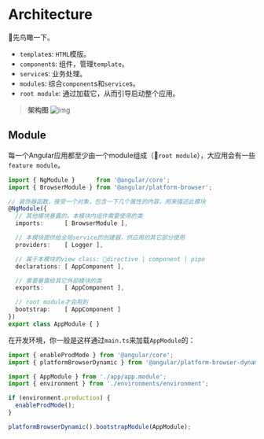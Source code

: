 # Architecture

先鸟瞰一下。

* `template`s: `HTML`模版。
* `component`s: 组件，管理`template`。
* `service`s: 业务处理。
* `module`s: 综合`component`s和`service`s。
* `root module`: 通过加载它，从而引导启动整个应用。

>**架构图**
![img](https://angular.io/generated/images/guide/architecture/overview2.png)

## Module

每一个Angular应用都至少由一个module组成（`root module`），大应用会有一些`feature module`。

```ts
import { NgModule }      from '@angular/core';
import { BrowserModule } from '@angular/platform-browser';

// 装饰器函数，接受一个对象，包含一下几个属性的内容，用来描述此模块
@NgModule({
  // 其他模块暴露的，本模块内组件需要使用的类
  imports:      [ BrowserModule ],

  // 本模块提供给全局service的创建器，供应用的其它部分使用
  providers:    [ Logger ],

  // 属于本模块的view class: directive | component | pipe
  declarations: [ AppComponent ],

  // 需要暴露给其它外部模块的类
  exports:      [ AppComponent ],

  // root module才会用到
  bootstrap:    [ AppComponent ]
})
export class AppModule { }
```

在开发环境，你一般是这样通过`main.ts`来加载`AppModule`的：

```ts
import { enableProdMode } from '@angular/core';
import { platformBrowserDynamic } from '@angular/platform-browser-dynamic';

import { AppModule } from './app/app.module';
import { environment } from './environments/environment';

if (environment.production) {
  enableProdMode();
}

platformBrowserDynamic().bootstrapModule(AppModule);
```
